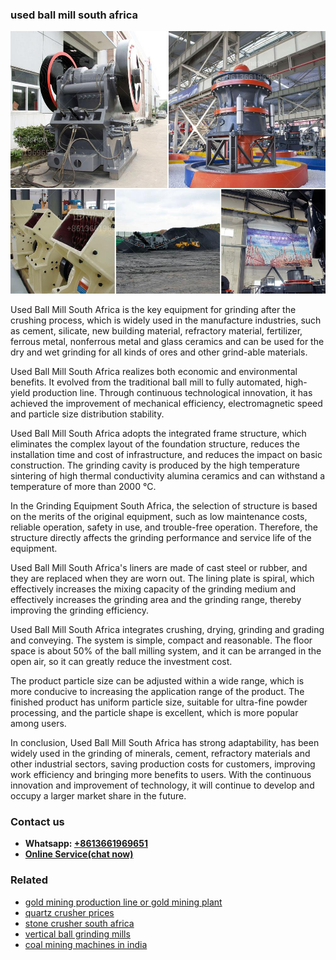 <h3>used ball mill south africa</h3><img src='1706754321.jpg' alt=''><p>Used Ball Mill South Africa is the key equipment for grinding after the crushing process, which is widely used in the manufacture industries, such as cement, silicate, new building material, refractory material, fertilizer, ferrous metal, nonferrous metal and glass ceramics and can be used for the dry and wet grinding for all kinds of ores and other grind-able materials.</p><p>Used Ball Mill South Africa realizes both economic and environmental benefits. It evolved from the traditional ball mill to fully automated, high-yield production line. Through continuous technological innovation, it has achieved the improvement of mechanical efficiency, electromagnetic speed and particle size distribution stability.</p><p>Used Ball Mill South Africa adopts the integrated frame structure, which eliminates the complex layout of the foundation structure, reduces the installation time and cost of infrastructure, and reduces the impact on basic construction. The grinding cavity is produced by the high temperature sintering of high thermal conductivity alumina ceramics and can withstand a temperature of more than 2000 °C.</p><p>In the Grinding Equipment South Africa, the selection of structure is based on the merits of the original equipment, such as low maintenance costs, reliable operation, safety in use, and trouble-free operation. Therefore, the structure directly affects the grinding performance and service life of the equipment.</p><p>Used Ball Mill South Africa's liners are made of cast steel or rubber, and they are replaced when they are worn out. The lining plate is spiral, which effectively increases the mixing capacity of the grinding medium and effectively increases the grinding area and the grinding range, thereby improving the grinding efficiency.</p><p>Used Ball Mill South Africa integrates crushing, drying, grinding and grading and conveying. The system is simple, compact and reasonable. The floor space is about 50% of the ball milling system, and it can be arranged in the open air, so it can greatly reduce the investment cost.</p><p>The product particle size can be adjusted within a wide range, which is more conducive to increasing the application range of the product. The finished product has uniform particle size, suitable for ultra-fine powder processing, and the particle shape is excellent, which is more popular among users.</p><p>In conclusion, Used Ball Mill South Africa has strong adaptability, has been widely used in the grinding of minerals, cement, refractory materials and other industrial sectors, saving production costs for customers, improving work efficiency and bringing more benefits to users. With the continuous innovation and improvement of technology, it will continue to develop and occupy a larger market share in the future.</p><h3>Contact us</h3><ul><li><strong>Whatsapp:&nbsp;<a href="https://wa.me/8613661969651">+8613661969651</a></strong></li><li><a href="https://swt.shibang-china.com/?git&amp;zhl&amp;used ball mill south africa"><strong>Online Service(chat now)</strong></a></li></ul><h3>Related</h3><ul><li><a href='gold mining production line or gold mining plant.md'>gold mining production line or gold mining plant</a></li><li><a href='quartz crusher prices.md'>quartz crusher prices</a></li><li><a href='stone crusher south africa.md'>stone crusher south africa</a></li><li><a href='vertical ball grinding mills.md'>vertical ball grinding mills</a></li><li><a href='coal mining machines in india.md'>coal mining machines in india</a></li></ul>